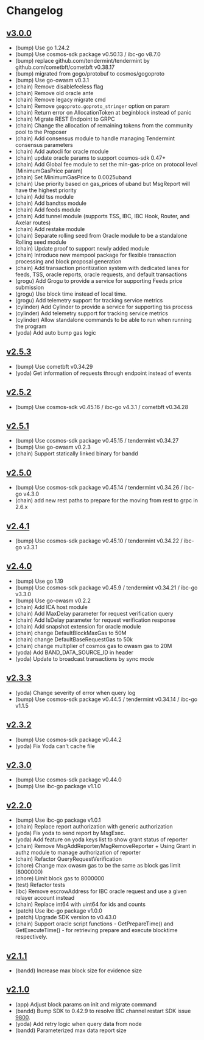 # Changelog

## [v3.0.0](https://github.com/bandprotocol/chain/releases/tag/v3.0.0)

* (bump) Use go 1.24.2
* (bump) Use cosmos-sdk package v0.50.13 / ibc-go v8.7.0
* (bump) replace github.com/tendermint/tendermint by github.com/cometbft/cometbft v0.38.17
* (bump) migrated from gogo/protobuf to cosmos/gogoproto
* (bump) Use go-owasm v0.3.1
* (chain) Remove disablefeeless flag
* (chain) Remove old oracle ante
* (chain) Remove legacy migrate cmd
* (chain) Remove `gogoproto.goproto_stringer` option on param
* (chain) Return error on AllocationToken at beginblock instead of panic
* (chain) Migrate REST Endpoint to GRPC
* (chain) Change the allocation of remaining tokens from the community pool to the Proposer
* (chain) Add consensus module to handle managing Tendermint consensus parameters
* (chain) Add autocli for oracle module
* (chain) update oracle params to support cosmos-sdk 0.47+
* (chain) Add Global fee module to set the min-gas-price on protocol level (MinimumGasPrice param)
* (chain) Set MinimumGasPrice to 0.0025uband
* (chain) Use priority based on gas_prices of uband but MsgReport will have the highest priority
* (chain) Add tss module
* (chain) Add bandtss module
* (chain) Add feeds module
* (chain) Add tunnel module (supports TSS, IBC, IBC Hook, Router, and Axelar routes)
* (chain) Add restake module
* (chain) Separate rolling seed from Oracle module to be a standalone Rolling seed module
* (chain) Update proof to support newly added module
* (chain) Introduce new mempool package for flexible transaction processing and block proposal generation
* (chain) Add transaction prioritization system with dedicated lanes for feeds, TSS, oracle reports, oracle requests, and default transactions
* (grogu) Add Grogu to provide a service for supporting Feeds price submission
* (grogu) Use block time instead of local time.
* (grogu) Add telemetry support for tracking service metrics
* (cylinder) Add Cylinder to provide a service for supporting tss process
* (cylinder) Add telemetry support for tracking service metrics
* (cylinder) Allow standalone commands to be able to run when running the program
* (yoda) Add auto bump gas logic

## [v2.5.3](https://github.com/bandprotocol/chain/releases/tag/v2.5.3)

* (bump) Use cometbft v0.34.29
* (yoda) Get information of requests through endpoint instead of events

## [v2.5.2](https://github.com/bandprotocol/chain/releases/tag/v2.5.2)

* (bump) Use cosmos-sdk v0.45.16 / ibc-go v4.3.1 / cometbft v0.34.28

## [v2.5.1](https://github.com/bandprotocol/chain/releases/tag/v2.5.1)

* (bump) Use cosmos-sdk package v0.45.15 / tendermint v0.34.27
* (bump) Use go-owasm v0.2.3
* (chain) Support statically linked binary for bandd

## [v2.5.0](https://github.com/bandprotocol/chain/releases/tag/v2.5.0)

* (bump) Use cosmos-sdk package v0.45.14 / tendermint v0.34.26 / ibc-go v4.3.0
* (chain) add new rest paths to prepare for the moving from rest to grpc in 2.6.x

## [v2.4.1](https://github.com/bandprotocol/chain/releases/tag/v2.4.1)

* (bump) Use cosmos-sdk package v0.45.10 / tendermint v0.34.22 / ibc-go v3.3.1

## [v2.4.0](https://github.com/bandprotocol/chain/releases/tag/v2.4.0)

* (bump) Use go 1.19
* (bump) Use cosmos-sdk package v0.45.9 / tendermint v0.34.21 / ibc-go v3.3.0
* (bump) Use go-owasm v0.2.2
* (chain) Add ICA host module
* (chain) Add MaxDelay parameter for request verification query
* (chain) Add IsDelay parameter for request verification response
* (chain) Add snapshot extension for oracle module
* (chain) change DefaultBlockMaxGas to 50M
* (chain) change DefaultBaseRequestGas to 50k
* (chain) change multiplier of cosmos gas to owasm gas to 20M
* (yoda) Add BAND_DATA_SOURCE_ID in header
* (yoda) Update to broadcast transactions by sync mode

## [v2.3.3](https://github.com/bandprotocol/chain/releases/tag/v2.3.3)

* (yoda) Change severity of error when query log
* (bump) Use cosmos-sdk package v0.44.5 / tendermint v0.34.14 / ibc-go v1.1.5

## [v2.3.2](https://github.com/bandprotocol/chain/releases/tag/v2.3.2)

* (bump) Use cosmos-sdk package v0.44.2
* (yoda) Fix Yoda can't cache file

## [v2.3.0](https://github.com/bandprotocol/chain/releases/tag/v2.3.0)

* (bump) Use cosmos-sdk package v0.44.0
* (bump) Use ibc-go package v1.1.0

## [v2.2.0](https://github.com/bandprotocol/chain/releases/tag/v2.2.0)

* (bump) Use ibc-go package v1.0.1
* (chain) Replace report authorization with generic authorization
* (yoda) Fix yoda to send report by MsgExec.
* (yoda) Add feature on yoda keys list to show grant status of reporter
* (chain) Remove MsgAddReporter/MsgRemoveReporter + Using Grant in authz module to manage authorization of reporter
* (chain) Refactor QueryRequestVerification
* (chore) Change max owasm gas to be the same as block gas limit (8000000)
* (chore) Limit block gas to 8000000
* (test) Refactor tests
* (ibc) Remove escrowAddress for IBC oracle request and use a given relayer account instead
* (chain) Replace int64 with uint64 for ids and counts
* (patch) Use ibc-go package v1.0.0
* (patch) Upgrade SDK version to v0.43.0
* (chain) Support oracle script functions - GetPrepareTime() and GetExecuteTime() - for retrieving prepare and execute blocktime respectively.

## [v2.1.1](https://github.com/bandprotocol/chain/releases/tag/v2.1.1)

* (bandd) Increase max block size for evidence size

## [v2.1.0](https://github.com/bandprotocol/chain/releases/tag/v2.1.0)

* (app) Adjust block params on init and migrate command
* (bandd) Bump SDK to 0.42.9 to resolve IBC channel restart SDK issue [9800](https://github.com/cosmos/cosmos-sdk/issues/9800).
* (yoda) Add retry logic when query data from node
* (bandd) Parameterized max data report size
